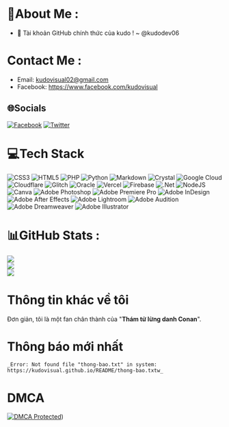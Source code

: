 # 💫About Me :
* 💎 Tài khoản GitHub chính thức của kudo ! ~ @kudodev06
# Contact Me :
* Email: kudovisual02@gmail.com
* Facebook: https://www.facebook.com/kudovisual



## 🌐Socials
[![Facebook](https://img.shields.io/badge/Facebook-%231877F2.svg?logo=Facebook&logoColor=white)](https://facebook.com/mondon.1004) [![Twitter](https://img.shields.io/badge/Twitter-%231DA1F2.svg?logo=Twitter&logoColor=white)](https://twitter.com/kudoprogammer) 

# 💻Tech Stack
![CSS3](https://img.shields.io/badge/css3-%231572B6.svg?style=flat&logo=css3&logoColor=white) ![HTML5](https://img.shields.io/badge/html5-%23E34F26.svg?style=flat&logo=html5&logoColor=white) ![PHP](https://img.shields.io/badge/php-%23777BB4.svg?style=flat&logo=php&logoColor=white) ![Python](https://img.shields.io/badge/python-3670A0?style=flat&logo=python&logoColor=ffdd54) ![Markdown](https://img.shields.io/badge/markdown-%23000000.svg?style=flat&logo=markdown&logoColor=white) ![Crystal](https://img.shields.io/badge/crystal-%23000000.svg?style=flat&logo=crystal&logoColor=white) ![Google Cloud](https://img.shields.io/badge/Google%20Cloud-%234285F4.svg?style=flat&logo=google-cloud&logoColor=white) ![Cloudflare](https://img.shields.io/badge/Cloudflare-F38020?style=flat&logo=Cloudflare&logoColor=white) ![Glitch](https://img.shields.io/badge/glitch-%233333FF.svg?style=flat&logo=glitch&logoColor=white) ![Oracle](https://img.shields.io/badge/Oracle-F80000?style=flat&logo=oracle&logoColor=white) ![Vercel](https://img.shields.io/badge/vercel-%23000000.svg?style=flat&logo=vercel&logoColor=white) ![Firebase](https://img.shields.io/badge/firebase-%23039BE5.svg?style=flat&logo=firebase) ![.Net](https://img.shields.io/badge/.NET-5C2D91?style=flat&logo=.net&logoColor=white) ![NodeJS](https://img.shields.io/badge/node.js-6DA55F?style=flat&logo=node.js&logoColor=white) ![Canva](https://img.shields.io/badge/Canva-%2300C4CC.svg?style=flat&logo=Canva&logoColor=white) ![Adobe Photoshop](https://img.shields.io/badge/adobephotoshop-%2331A8FF.svg?style=flat&logo=adobephotoshop&logoColor=white) ![Adobe Premiere Pro](https://img.shields.io/badge/Adobe%20Premiere%20Pro-9999FF.svg?style=flat&logo=Adobe%20Premiere%20Pro&logoColor=white) ![Adobe InDesign](https://img.shields.io/badge/Adobe%20InDesign-49021F?style=flat&logo=adobeindesign&logoColor=white) ![Adobe After Effects](https://img.shields.io/badge/Adobe%20After%20Effects-9999FF.svg?style=flat&logo=Adobe%20After%20Effects&logoColor=white) ![Adobe Lightroom](https://img.shields.io/badge/Adobe%20Lightroom-31A8FF.svg?style=flat&logo=Adobe%20Lightroom&logoColor=white) ![Adobe Audition](https://img.shields.io/badge/Adobe%20Audition-9999FF.svg?style=flat&logo=Adobe%20Audition&logoColor=white) ![Adobe Dreamweaver](https://img.shields.io/badge/Adobe%20Dreamweaver-FF61F6.svg?style=flat&logo=Adobe%20Dreamweaver&logoColor=white) ![Adobe Illustrator](https://img.shields.io/badge/adobeillustrator-%23FF9A00.svg?style=flat&logo=adobeillustrator&logoColor=white)
# 📊GitHub Stats :
![](https://github-readme-stats.vercel.app/api?username=kudovisual&theme=radical&hide_border=false&include_all_commits=false&count_private=false)<br/>
![](https://github-readme-streak-stats.herokuapp.com/?user=kudovisual&theme=radical&hide_border=false)<br/>
![](https://github-readme-stats.vercel.app/api/top-langs/?username=kudovisual&theme=radical&hide_border=false&include_all_commits=false&count_private=false&layout=compact)

# Thông tin khác về tôi
Đơn giản, tôi là một fan chân thành của "**Thám tử lừng danh Conan**".

# Thông báo mới nhất
`_Error: Not found file "thong-bao.txt" in system: https://kudovisual.github.io/README/thong-bao.txtw_`

# DMCA
[![DMCA Protected](https://images.dmca.com/Badges/DMCA_logo-grn-btn120w.png?ID=c711bb14-8723-44a1-a408-df8fcd65e5bb)](https://www.dmca.com/r/dz8kpx2))
